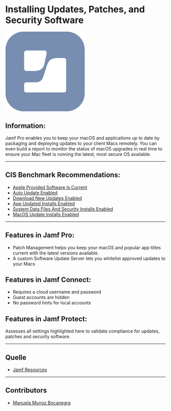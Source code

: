# Installing Updates, Patches, and Security Software

<img src="https://github.com/apfelwerk/JamfProtectInsights/blob/main/Extra/Jamf%20Logo.png" width="250">

## Information:

Jamf Pro enables you to keep your macOS and applications up to date by packaging and deploying updates to your client Macs remotely. You can even build a report to monitor the status of macOS upgrades in real time to ensure your Mac fleet is running the latest, most secure OS available.

----
## CIS Benchmark Recommendations:

* [Apple Provided Software Is Current](https://github.com/apfelwerk/JamfProtectInsights/blob/main/NetworkingType/CIS_4.1_Bonjour%20Advertising%20Service%20Disabled/FirstInfo_4.1.md)
* [Auto Update Enabled](https://github.com/apfelwerk/JamfProtectInsights/blob/main/NetworkingType/CIS_4.2_Wi-Fi%20Status%20In%20Menu%20Bar/FirstInfo_4.2.md)
* [Download New Updates Enabled](https://github.com/apfelwerk/JamfProtectInsights/blob/main/NetworkingType/CIS_4.4_Http%20Server%20Is%20Not%20Running/FirstInfo_4.4.md)
* [App Updated Installs Enabled](https://github.com/apfelwerk/JamfProtectInsights/blob/main/NetworkingType/CIS_4.5_NFS%20Server%20Is%20Not%20Running/FirstInfo_4.5.md)
* [System Data Files And Security Installs Enabled](https://github.com/apfelwerk/JamfProtectInsights/blob/main/NetworkingType/CIS_4.5_NFS%20Server%20Is%20Not%20Running/FirstInfo_4.5.md)
* [MacOS Update Installs Enabled](https://github.com/apfelwerk/JamfProtectInsights/blob/main/NetworkingType/CIS_4.5_NFS%20Server%20Is%20Not%20Running/FirstInfo_4.5.md)

-----
## Features in Jamf Pro:

- Patch Management helps you keep your macOS and popular app titles current with the latest versions available.
- A custom Software Update Server lets you whitelist approved updates to your Macs

## Features in Jamf Connect:

- Requires a cloud username and password
- Guest accounts are hidden
- No password hints for local accounts

## Features in Jamf Protect:

Assesses all settings highlighted here to validate compliance for updates, patches and security software.

---
## Quelle
* [Jamf Resources](https://www.jamf.com/resources/white-papers/macos-security-checklist/)

----
## Contributors
* [Manuela Munoz Bocanegra](https://github.com/manuelamunoz)